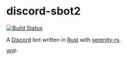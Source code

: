 # discord-sbot2
[![Build Status](https://travis-ci.org/drklee3/discord-sbot2.svg?branch=master)](https://travis-ci.org/drklee3/discord-sbot2)

A [Discord](https://discordapp.com/) bot written in [Rust](https://www.rust-lang.org/) with [serenity-rs](https://github.com/zeyla/serenity).

WIP
